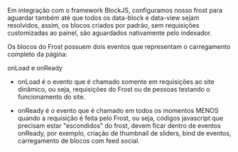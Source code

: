 Em integração com o framework BlockJS, configuramos nosso frost para aguardar também até que todos os data-block e data-view sejam resolvidos, assim, os blocos criados por padrão, sem requisições customizadas ao painel, são aguardados nativamente pelo indexador.

Os blocos do Frost possuem dois eventos que representam o carregamento completo da página:

  onLoad e onReady

  - onLoad é o evento que é chamado somente em requisições ao site dinâmico, ou seja, requisições do Frost ou de pessoas testando o funcionamento do site.

  - onReady é o evento que é chamado em todos os momentos MENOS quando a requisição é feita pelo Frost, ou seja, códigos javascript que precisam estar "escondidos" do frost, devem ficar dentro de eventos onReady, por exemplo, criação de thumbnail de sliders, bind de eventos, carregamento de blocos com feed social.

